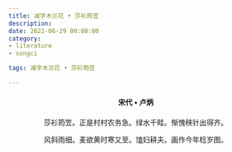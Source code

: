 ```yaml
---
title: 减字木兰花 • 莎衫筠笠
description:
date: 2022-06-29 00:00:00
category:
- literature
- songci

tags: 减字木兰花 • 莎衫筠笠

---
```


<div id="poem-author">
    宋代 • 卢炳
</div>
<div id="poem-body">
<p class="poem-paragraph">莎衫筠笠。正是村村农务急。绿水千畦。惭愧秧针出得齐。</p>
<p class="poem-paragraph">风斜雨细。麦欲黄时寒又至。馌妇耕夫。画作今年稔岁图。</p>

</div>

<style>

#poem-author {
    width: 100%;
    text-align: center;
    margin: 20px 0;
    font-weight: bold;
}
#poem-body {
    width: 100%;
    text-align: center;
}
.poem-paragraph {
    font-family: "仿宋"
}

</style>